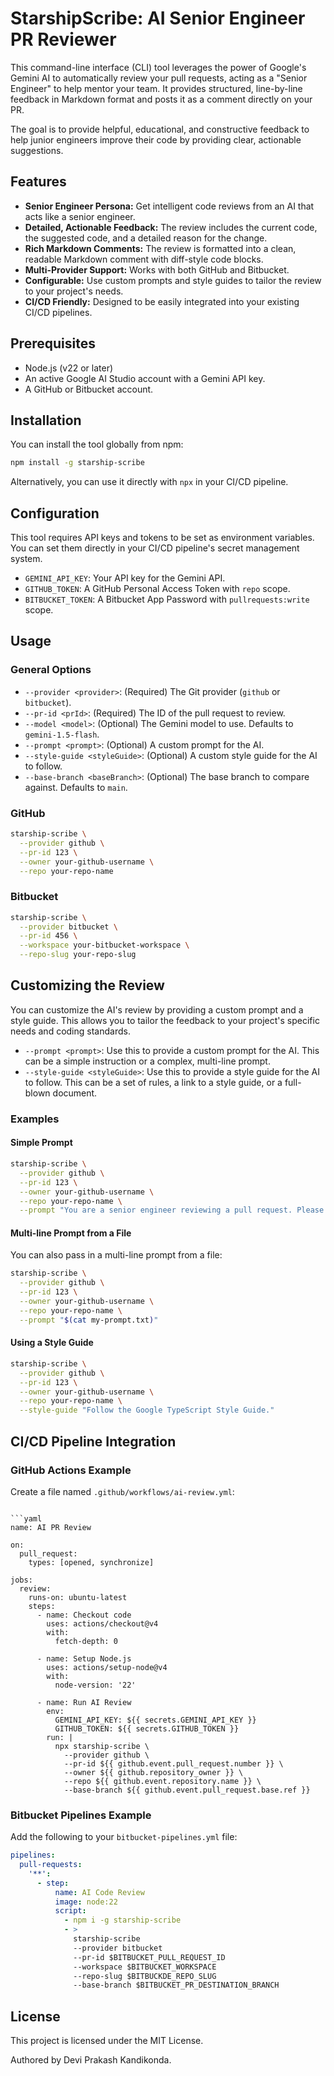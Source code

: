 # StarshipScribe: AI Senior Engineer PR Reviewer

This command-line interface (CLI) tool leverages the power of Google's Gemini AI to automatically review your pull requests, acting as a "Senior Engineer" to help mentor your team. It provides structured, line-by-line feedback in Markdown format and posts it as a comment directly on your PR.

The goal is to provide helpful, educational, and constructive feedback to help junior engineers improve their code by providing clear, actionable suggestions.

## Features

- **Senior Engineer Persona:** Get intelligent code reviews from an AI that acts like a senior engineer.
- **Detailed, Actionable Feedback:** The review includes the current code, the suggested code, and a detailed reason for the change.
- **Rich Markdown Comments:** The review is formatted into a clean, readable Markdown comment with diff-style code blocks.
- **Multi-Provider Support:** Works with both GitHub and Bitbucket.
- **Configurable:** Use custom prompts and style guides to tailor the review to your project's needs.
- **CI/CD Friendly:** Designed to be easily integrated into your existing CI/CD pipelines.

## Prerequisites

- Node.js (v22 or later)
- An active Google AI Studio account with a Gemini API key.
- A GitHub or Bitbucket account.

## Installation

You can install the tool globally from npm:

```bash
npm install -g starship-scribe
```

Alternatively, you can use it directly with `npx` in your CI/CD pipeline.

## Configuration

This tool requires API keys and tokens to be set as environment variables. You can set them directly in your CI/CD pipeline's secret management system.

- `GEMINI_API_KEY`: Your API key for the Gemini API.
- `GITHUB_TOKEN`: A GitHub Personal Access Token with `repo` scope.
- `BITBUCKET_TOKEN`: A Bitbucket App Password with `pullrequests:write` scope.

## Usage

### General Options

- `--provider <provider>`: (Required) The Git provider (`github` or `bitbucket`).
- `--pr-id <prId>`: (Required) The ID of the pull request to review.
- `--model <model>`: (Optional) The Gemini model to use. Defaults to `gemini-1.5-flash`.
- `--prompt <prompt>`: (Optional) A custom prompt for the AI.
- `--style-guide <styleGuide>`: (Optional) A custom style guide for the AI to follow.
- `--base-branch <baseBranch>`: (Optional) The base branch to compare against. Defaults to `main`.

### GitHub

```bash
starship-scribe \
  --provider github \
  --pr-id 123 \
  --owner your-github-username \
  --repo your-repo-name
```

### Bitbucket

```bash
starship-scribe \
  --provider bitbucket \
  --pr-id 456 \
  --workspace your-bitbucket-workspace \
  --repo-slug your-repo-slug
```

## Customizing the Review

You can customize the AI's review by providing a custom prompt and a style guide. This allows you to tailor the feedback to your project's specific needs and coding standards.

- `--prompt <prompt>`: Use this to provide a custom prompt for the AI. This can be a simple instruction or a complex, multi-line prompt.
- `--style-guide <styleGuide>`: Use this to provide a style guide for the AI to follow. This can be a set of rules, a link to a style guide, or a full-blown document.

### Examples

#### Simple Prompt

```bash
starship-scribe \
  --provider github \
  --pr-id 123 \
  --owner your-github-username \
  --repo your-repo-name \
  --prompt "You are a senior engineer reviewing a pull request. Please be concise and to the point."
```

#### Multi-line Prompt from a File

You can also pass in a multi-line prompt from a file:

```bash
starship-scribe \
  --provider github \
  --pr-id 123 \
  --owner your-github-username \
  --repo your-repo-name \
  --prompt "$(cat my-prompt.txt)"
```

#### Using a Style Guide

```bash
starship-scribe \
  --provider github \
  --pr-id 123 \
  --owner your-github-username \
  --repo your-repo-name \
  --style-guide "Follow the Google TypeScript Style Guide."
```

## CI/CD Pipeline Integration

### GitHub Actions Example

Create a file named `.github/workflows/ai-review.yml`:

```

```yaml
name: AI PR Review

on:
  pull_request:
    types: [opened, synchronize]

jobs:
  review:
    runs-on: ubuntu-latest
    steps:
      - name: Checkout code
        uses: actions/checkout@v4
        with:
          fetch-depth: 0

      - name: Setup Node.js
        uses: actions/setup-node@v4
        with:
          node-version: '22'

      - name: Run AI Review
        env:
          GEMINI_API_KEY: ${{ secrets.GEMINI_API_KEY }}
          GITHUB_TOKEN: ${{ secrets.GITHUB_TOKEN }}
        run: |
          npx starship-scribe \
            --provider github \
            --pr-id ${{ github.event.pull_request.number }} \
            --owner ${{ github.repository_owner }} \
            --repo ${{ github.event.repository.name }} \
            --base-branch ${{ github.event.pull_request.base.ref }}
```

### Bitbucket Pipelines Example

Add the following to your `bitbucket-pipelines.yml` file:

```yaml
pipelines:
  pull-requests:
    '**':
      - step:
          name: AI Code Review
          image: node:22
          script:
            - npm i -g starship-scribe
            - >
              starship-scribe
              --provider bitbucket
              --pr-id $BITBUCKET_PULL_REQUEST_ID
              --workspace $BITBUCKET_WORKSPACE
              --repo-slug $BITBUCKDE_REPO_SLUG
              --base-branch $BITBUCKET_PR_DESTINATION_BRANCH
```

## License

This project is licensed under the MIT License.

Authored by Devi Prakash Kandikonda.